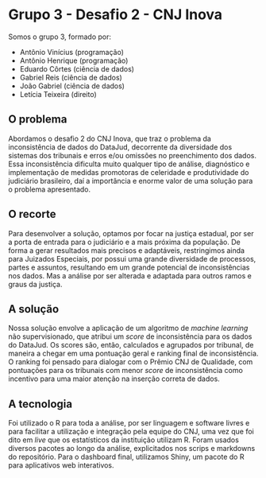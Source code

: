 # Grupo 3 - Desafio 2 - CNJ Inova

Somos o grupo 3, formado por:
- Antônio Vinícius (programação)
- Antônio Henrique (programação)
- Eduardo Côrtes (ciência de dados)
- Gabriel Reis (ciência de dados)
- João Gabriel (ciência de dados)
- Letícia Teixeira (direito) 

## O problema
Abordamos o desafio 2 do CNJ Inova, que traz o problema da inconsistência de dados do DataJud, decorrente da diversidade dos sistemas dos tribunais e erros e/ou omissões no preenchimento dos dados. Essa inconsistência dificulta muito qualquer tipo de análise, diagnóstico e implementação de medidas promotoras de celeridade e produtividade do judiciário brasileiro, daí a importância e enorme valor de uma solução para o problema apresentado. 


## O recorte 
Para desenvolver a solução, optamos por focar na justiça estadual, por ser a porta de entrada para o judiciário e a mais próxima da população. De forma a gerar resultados mais precisos e adaptáveis, restringimos ainda para Juizados Especiais, por possui uma grande diversidade de processos, partes e assuntos, resultando em um grande potencial de inconsistências nos dados. Mas a análise por ser alterada e adaptada para outros ramos e graus da justiça. 


## A solução 
Nossa solução envolve a aplicação de um algoritmo de *machine learning* não supervisionado, que atribui um *score* de inconsistência para os dados do DataJud. Os scores são, então, calculados e agrupados por tribunal, de maneira a chegar em uma pontuação geral e ranking final de inconsistência. 
O ranking foi pensado para dialogar com o Prêmio CNJ de Qualidade, com pontuações para os tribunais com menor *score* de inconsistência como incentivo para uma maior atenção na inserção correta de dados. 

## A tecnologia
Foi utilizado o R para toda a análise, por ser linguagem e software livres e para facilitar a utilização e integração pela equipe do CNJ, uma vez que foi dito em *live* que os estatísticos da instituição utilizam R. Foram usados diversos pacotes ao longo da análise, explicitados nos scrips e markdowns do repositório. Para o dashboard final, utilizamos Shiny, um pacote do R para aplicativos web interativos.
